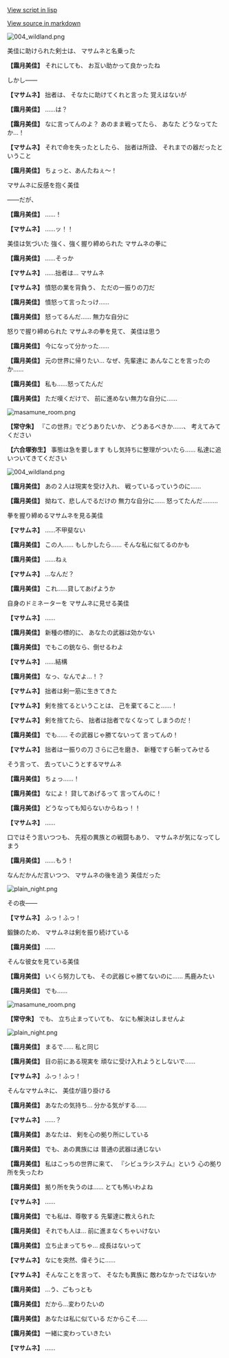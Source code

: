 [View script in lisp](../scripts/202271020.txt)

[View source in markdown](202271020.md)

![004_wildland.png](../images/backgrounds/004_wildland.png)

美佳に助けられた剣士は、
マサムネと名乗った

**【霜月美佳】**
それにしても、
お互い助かって良かったね

しかし――

**【マサムネ】**
拙者は、
そなたに助けてくれと言った
覚えはないが

**【霜月美佳】**
……は？

**【霜月美佳】**
なに言ってんのよ？
あのまま戦ってたら、
あなた どうなってたか…！

**【マサムネ】**
それで命を失ったとしたら、
拙者は所詮、
それまでの器だったということ

**【霜月美佳】**
ちょっと、あんたねぇ～！

マサムネに反感を抱く美佳

――だが、

**【霜月美佳】**
……！

**【マサムネ】**
……ッ！！

美佳は気づいた
強く、強く握り締められた
マサムネの拳に

**【霜月美佳】**
……そっか

**【マサムネ】**
……拙者は…
マサムネ

**【マサムネ】**
憤怒の業を背負う、
ただの一振りの刀だ

**【霜月美佳】**
憤怒って言ったっけ……

**【霜月美佳】**
怒ってるんだ……
無力な自分に

怒りで握り締められた
マサムネの拳を見て、
美佳は思う

**【霜月美佳】**
今になって分かった……

**【霜月美佳】**
元の世界に帰りたい…
なぜ、先輩達に
あんなことを言ったのか……

**【霜月美佳】**
私も……怒ってたんだ

**【霜月美佳】**
ただ嘆くだけで、
前に進めない無力な自分に……

![masamune_room.png](../images/backgrounds/masamune_room.png)

**【常守朱】**
『この世界』でどうありたいか、
どうあるべきか……、
考えてみてください

**【六合塚弥生】**
事態は急を要します
もし気持ちに整理がついたら……
私達に追いついてきてください

![004_wildland.png](../images/backgrounds/004_wildland.png)

**【霜月美佳】**
あの２人は現実を受け入れ、
戦っているっていうのに……

**【霜月美佳】**
拗ねて、悲しんでるだけの
無力な自分に……
怒ってたんだ………

拳を握り締めるマサムネを見る美佳

**【マサムネ】**
……不甲斐ない

**【霜月美佳】**
この人……
もしかしたら……
そんな私に似てるのかも

**【霜月美佳】**
……ねぇ

**【マサムネ】**
…なんだ？

**【霜月美佳】**
これ……貸してあげようか

自身のドミネーターを
マサムネに見せる美佳

**【マサムネ】**
……

**【霜月美佳】**
新種の標的に、
あなたの武器は効かない

**【霜月美佳】**
でもこの銃なら、倒せるわよ

**【マサムネ】**
……結構

**【霜月美佳】**
なっ、なんでよ…！？

**【マサムネ】**
拙者は剣一筋に生きてきた

**【マサムネ】**
剣を捨てるということは、
己を棄てること……！

**【マサムネ】**
剣を捨てたら、
拙者は拙者でなくなって
しまうのだ！

**【霜月美佳】**
でも……
その武器じゃ勝てないって
言ってんの！

**【マサムネ】**
拙者は一振りの刀
さらに己を磨き、
新種ですら斬ってみせる

そう言って、
去っていこうとするマサムネ

**【霜月美佳】**
ちょっ……！

**【霜月美佳】**
なによ！
貸してあげるって
言ってんのに！

**【霜月美佳】**
どうなっても知らないからねっ！！

**【マサムネ】**
……

口ではそう言いつつも、
先程の異族との戦闘もあり、
マサムネが気になってしまう

**【霜月美佳】**
……もう！

なんだかんだ言いつつ、
マサムネの後を追う
美佳だった

![plain_night.png](../images/backgrounds/plain_night.png)

その夜――

**【マサムネ】**
ふっ！ふっ！

鍛錬のため、
マサムネは剣を振り続けている

**【霜月美佳】**
……

そんな彼女を見ている美佳

**【霜月美佳】**
いくら努力しても、
その武器じゃ勝てないのに……
馬鹿みたい

**【霜月美佳】**
でも……

![masamune_room.png](../images/backgrounds/masamune_room.png)

**【常守朱】**
でも、
立ち止まっていても、
なにも解決はしませんよ

![plain_night.png](../images/backgrounds/plain_night.png)

**【霜月美佳】**
まるで……
私と同じ

**【霜月美佳】**
目の前にある現実を
頑なに受け入れようとしないで……

**【マサムネ】**
ふっ！ふっ！

そんなマサムネに、
美佳が語り掛ける

**【霜月美佳】**
あなたの気持ち…
分かる気がする……

**【マサムネ】**
……？

**【霜月美佳】**
あなたは、
剣を心の拠り所にしている

**【霜月美佳】**
でも、あの異族には
普通の武器は通じない

**【霜月美佳】**
私はこっちの世界に来て、
『シビュラシステム』という
心の拠り所を失ったわ

**【霜月美佳】**
拠り所を失うのは……
とても怖いわよね

**【マサムネ】**
……

**【霜月美佳】**
でも私は、尊敬する
先輩達に教えられた

**【霜月美佳】**
それでも人は…
前に進まなくちゃいけない

**【霜月美佳】**
立ち止まってちゃ…
成長はないって

**【マサムネ】**
なにを突然、偉そうに……

**【マサムネ】**
そんなことを言って、
そなたも異族に
敵わなかったではないか

**【霜月美佳】**
…う、ごもっとも

**【霜月美佳】**
だから…変わりたいの

**【霜月美佳】**
あなたは私に似ている
だからこそ……

**【霜月美佳】**
一緒に変わっていきたい

**【マサムネ】**
……
